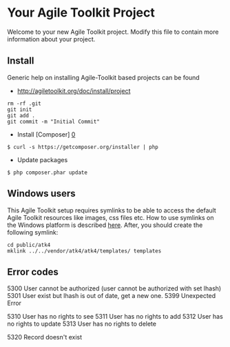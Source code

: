 
# Your Agile Toolkit Project

Welcome to your new Agile Toolkit project. Modify this file to contain more information about your project.

## Install

Generic help on installing Agile-Toolkit based projects can be found
 
 * http://agiletoolkit.org/doc/install/project


```
rm -rf .git
git init
git add .
git commit -m "Initial Commit"
```

* Install [Composer] [0]

```
$ curl -s https://getcomposer.org/installer | php
```

* Update packages

```
$ php composer.phar update
```

## Windows users
This Agile Toolkit setup requires symlinks to be able to access the default Agile Toolkit resources like images, css files etc. How to use symlinks on the Windows platform is described [here][1]. After, you should create the following symlink:

```
cd public/atk4
mklink ../../vendor/atk4/atk4/templates/ templates
```

[0]: http://www.getcomposer.org/
[1]: http://www.howtogeek.com/howto/16226/complete-guide-to-symbolic-links-symlinks-on-windows-or-linux/

## Error codes
5300	User cannot be authorized (user cannot be authorized with set lhash)
5301	User exist but lhash is out of date, get a new one.
5399	Unexpected Error
	
5310	User has no rights to see
5311	User has no rights to add
5312	User has no rights to update
5313	User has no rights to delete
	
5320	Record doesn't exist